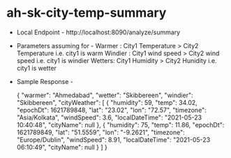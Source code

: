 # ah-sk-city-temp-summary

+ Local Endpoint - http://localhost:8090/analyze/summary
+ Parameters assuming for -
  Warmer : City1 Temperature > City2 Temperature i.e. city1 is warm
  Windier : City1 wind speed > City2 wind speed i.e. city1 is windier
  Wetters: City1 Humidity > City2 Hunidity i.e. city1 is wetter
  
+ Sample Response - 

  {
    "warmer": "Ahmedabad",
    "wetter": "Skibbereen",
    "windier": "Skibbereen",
    "cityWeather": [
        {
            "humidity": 59,
            "temp": 34.02,
            "epochDt": 1621789848,
            "lat": "23.02",
            "lon": "72.57",
            "timezone": "Asia/Kolkata",
            "windSpeed": 3.6,
            "localDateTime": "2021-05-23 10:40:48",
            "cityName": null
        },
        {
            "humidity": 75,
            "temp": 11.86,
            "epochDt": 1621789849,
            "lat": "51.5559",
            "lon": "-9.2621",
            "timezone": "Europe/Dublin",
            "windSpeed": 8.91,
            "localDateTime": "2021-05-23 06:10:49",
            "cityName": null
        }
    ]
}
